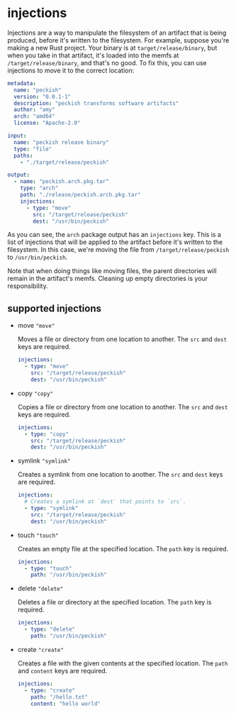 # injections

Injections are a way to manipulate the filesystem of an artifact that is being
produced, before it's written to the filesystem. For example, suppose you're
making a new Rust project. Your binary is at `target/release/binary`, but when
you take in that artifact, it's loaded into the memfs at
`/target/release/binary`, and that's no good. To fix this, you can use
injections to move it to the correct location:

```yaml
metadata:
  name: "peckish"
  version: "0.0.1-1"
  description: "peckish transforms software artifacts"
  author: "amy"
  arch: "amd64"
  license: "Apache-2.0"

input:
  name: "peckish release binary"
  type: "file"
  paths:
    - "./target/release/peckish"

output:
  - name: "peckish.arch.pkg.tar"
    type: "arch"
    path: "./release/peckish.arch.pkg.tar"
    injections:
      - type: "move"
        src: "/target/release/peckish"
        dest: "/usr/bin/peckish"
```

As you can see, the `arch` package output has an `injections` key. This is a
list of injections that will be applied to the artifact before it's written to
the filesystem. In this case, we're moving the file from
`/target/release/peckish` to `/usr/bin/peckish`.

Note that when doing things like moving files, the parent directories will
remain in the artifact's memfs. Cleaning up empty directories is your
responsibility.

## supported injections

- move `"move"`

  Moves a file or directory from one location to another. The `src` and `dest`
  keys are required.

  ```yaml
  injections:
    - type: "move"
      src: "/target/release/peckish"
      dest: "/usr/bin/peckish"
  ```

- copy `"copy"`

  Copies a file or directory from one location to another. The `src` and `dest`
  keys are required.

  ```yaml
  injections:
    - type: "copy"
      src: "/target/release/peckish"
      dest: "/usr/bin/peckish"
  ```

- symlink `"symlink"`

  Creates a symlink from one location to another. The `src` and `dest` keys are
  required.

  ```yaml
  injections:
    # Creates a symlink at `dest` that points to `src`.
    - type: "symlink"
      src: "/target/release/peckish"
      dest: "/usr/bin/peckish"
  ```

- touch `"touch"`

  Creates an empty file at the specified location. The `path` key is required.

  ```yaml
  injections:
    - type: "touch"
      path: "/usr/bin/peckish"
  ```

- delete `"delete"`

  Deletes a file or directory at the specified location. The `path` key is
  required.

  ```yaml
  injections:
    - type: "delete"
      path: "/usr/bin/peckish"
  ```

- create `"create"`

  Creates a file with the given contents at the specified location. The
  `path` and `content` keys are required.

  ```yaml
  injections:
    - type: "create"
      path: "/hello.txt"
      content: "hello world"
  ```
